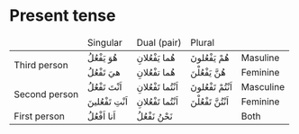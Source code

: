 # Present tense

<table>
    <thead>
        <tr>
            <td></td>
            <td>Singular</td>
            <td>Dual (pair)</td>
            <td>Plural</td>
            <td></td>
        </tr>
    </thead>
    <tbody>
        <tr>
            <td rowspan=2>Third person</td>
            <td>هُوَ يَفْعُلُ</td>
            <td>هُما يَفْعُلانِ</td>
            <td>هُمْ يَفْعُلونَ</td>
            <td>Masuline</td>
        </tr>
        <tr>
            <td>هيَ تَفْعُلُ</td>
            <td>هُما تفْعُلانِ</td>
            <td>هُنَّ يَفْعُلْنَ</td>
            <td>Feminine</td>
        </tr>
        <tr>
            <td rowspan=2>Second person</td>
            <td>اَنْتَ تَفْعُلُ</td>
            <td>اَنْتُما تَفْعُلانِ</td>
            <td>اَنْتُمْ تَفْعُلونَ</td>
            <td>Masculine</td>
        </tr>
        <tr>
            <td>اَنْتِ تَفْعُلينَ</td>
            <td>اَنْتُما تَفْعُلانِ</td>
            <td>اَنْتُنَّ تَفْعُلْنَ</td>
            <td>Feminine</td>
        </tr>
        <tr>
            <td rowspan=2>First person</td>
            <td>اَنا اَفْعُلُ</td>
            <td>نَحْنُ نَفْعُلُ</td>
            <td></td>
            <td>Both</td>
        </tr>
    </tobyd>
</table>